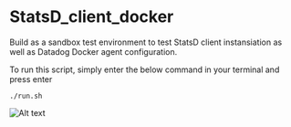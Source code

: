 # StatsD_client_docker

Build as a sandbox test environment to test StatsD client instansiation as well as Datadog Docker agent configuration.

To run this script, simply enter the below command in your terminal and press enter

```./run.sh```

<img src="~/Documents/statsd1.jpg" alt="Alt text" title="Optional title">